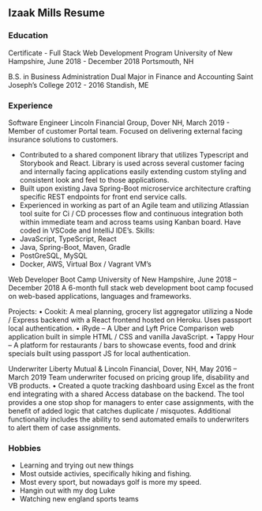 ## Izaak Mills Resume

### Education

Certificate - Full Stack Web Development Program 
University of New Hampshire, June 2018 - December 2018
Portsmouth, NH

B.S. in Business Administration
Dual Major in Finance and Accounting
Saint Joseph’s College 2012 - 2016
Standish, ME

### Experience

Software Engineer
Lincoln Financial Group, Dover NH, March 2019 - 
Member of customer Portal team. Focused on delivering external facing insurance solutions to customers.
-	Contributed to a shared component library that utilizes Typescript and Storybook and React. Library is used across several customer facing and internally facing applications easily extending custom styling and consistent look and feel to those applications.
-	Built upon existing Java Spring-Boot microservice architecture crafting specific REST endpoints for front end service calls.
-	Experienced in working as part of an Agile team and utilizing Atlassian tool suite for Ci / CD processes flow and continuous integration both within immediate team and across teams using Kanban board. Have coded in VSCode and IntelliJ IDE’s. 
Skills:
-	JavaScript, TypeScript, React
-	Java, Spring-Boot, Maven, Gradle
-	PostGreSQL, MySQL
-	Docker, AWS, Virtual Box / Vagrant VM’s

Web Developer Boot Camp
University of New Hampshire, June 2018 – December 2018
A 6-month full stack web development boot camp focused on web-based applications, languages and frameworks.

Projects:
•	Cookit: A meal planning, grocery list aggregator utilizing a Node / Express backend with a React frontend hosted on Heroku. Uses passport local authentication.
•	iRyde – A Uber and Lyft Price Comparison web application built in simple HTML / CSS and vanilla JavaScript.
•	Tappy Hour – A platform for restaurants / bars to showcase events, food and drink specials built using passport JS for local authentication.

Underwriter
Liberty Mutual & Lincoln Financial, Dover, NH, May 2016 – March 2019 
Team underwriter focused on pricing group life, disability and VB products.
•	Created a quote tracking dashboard using Excel as the front end integrating with a shared Access database on the backend. The tool provides a one stop shop for managers to enter case assignments, with the benefit of added logic that catches duplicate / misquotes. Additional functionality includes the ability to send automated emails to underwriters to alert them of case assignments.


### Hobbies

- Learning and trying out new things
- Most outside activies, specifically hiking and fishing.
- Most every sport, but nowadays golf is more my speed.
- Hangin out with my dog Luke
- Watching new england sports teams 











 




